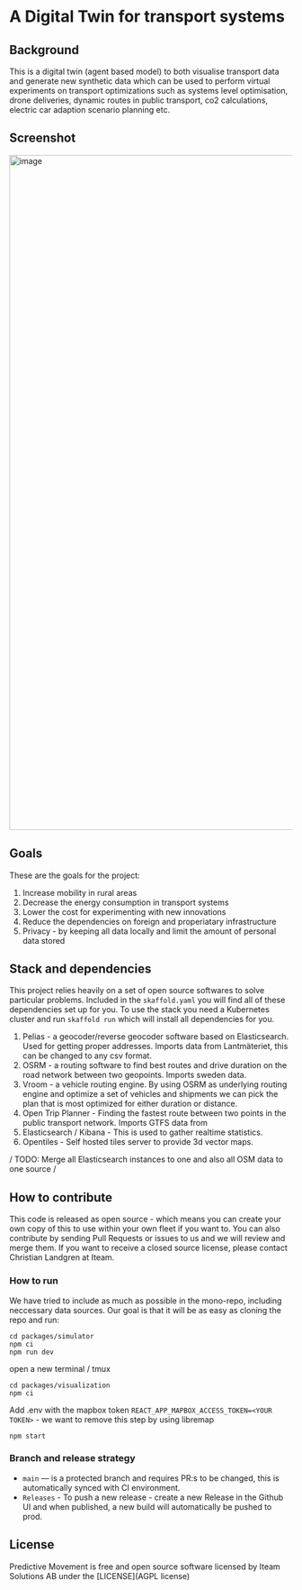 # A Digital Twin for transport systems

## Background

This is a digital twin (agent based model) to both visualise transport data and generate new synthetic data which can be used to perform virtual experiments on transport optimizations such as systems level optimisation, drone deliveries, dynamic routes in public transport, co2 calculations, electric car adaption scenario planning etc.

## Screenshot

<img width="1198" alt="image" src="https://user-images.githubusercontent.com/395843/185745414-f05228a5-d03c-4745-9281-de0fdee414c2.png">


## Goals

These are the goals for the project:

1. Increase mobility in rural areas
2. Decrease the energy consumption in transport systems
3. Lower the cost for experimenting with new innovations
4. Reduce the dependencies on foreign and properiatary infrastructure
5. Privacy - by keeping all data locally and limit the amount of personal data stored

## Stack and dependencies

This project relies heavily on a set of open source softwares to solve particular problems. Included in the `skaffold.yaml` you will find all of these dependencies set up for you. To use the stack you need a  Kubernetes cluster and run `skaffold run` which will install all dependencies for you.

1. Pelias - a geocoder/reverse geocoder software based on Elasticsearch. Used for getting proper addresses. Imports data from Lantmäteriet, this can be changed to any csv format.
2. OSRM - a routing software to find best routes and drive duration on the road network between two geopoints. Imports sweden data.
3. Vroom - a vehicle routing engine. By using OSRM as underlying routing engine and optimize a set of vehicles and shipments we can pick the plan that is most optimized for either duration or distance.
4. Open Trip Planner - Finding the fastest route between two points in the public transport network. Imports GTFS data from 
5. Elasticsearch / Kibana - This is used to gather realtime statistics.
6. Opentiles - Self hosted tiles server to provide 3d vector maps.

/ TODO: Merge all Elasticsearch instances to one and also all OSM data to one source /

## How to contribute

This code is released as open source - which means you can create your own copy of this to use within your own fleet if you want to. You can also contribute by sending Pull Requests or issues to us and we will review and merge them. If you want to receive a closed source license, please contact Christian Landgren at Iteam.

### How to run

We have tried to include as much as possible in the mono-repo, including neccessary data sources. Our goal is that it will be as easy as cloning the repo and run:
  
    cd packages/simulator
    npm ci
    npm run dev 
  
open a new terminal / tmux
  
    cd packages/visualization
    npm ci
  
Add .env with the mapbox token `REACT_APP_MAPBOX_ACCESS_TOKEN=<YOUR TOKEN>` - we want to remove this step by using libremap

    npm start

### Branch and release strategy
- `main` — is a protected branch and requires PR:s to be changed, this is automatically synced with CI environment.
- `Releases` - To push a new release - create a new Release in the Github UI and when published, a new build will automatically be pushed to prod.

## License

Predictive Movement is free and open source software licensed by Iteam Solutions AB under the [LICENSE](AGPL license)  

